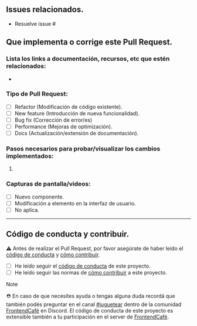 ## Issues relacionados.

- Resuelve issue # <!-- Agrega el numero del issue para vincularlo a este PR -->
<!--  De ser necesario es necesario listar otros. -->

## Que implementa o corrige este Pull Request.

<!-- Explicar detalladamente lo que hiciste, o lo que hace este Pull Request. -->

### Lista los links a documentación, recursos, etc que estén relacionados:

- [](url)

### Tipo de Pull Request:

- [ ] Refactor (Modificación de código existente).
- [ ] New feature (Introducción de nueva funcionalidad).
- [ ] Bug fix (Corrección de error/es)
- [ ] Performance (Mejoras de optimización).
- [ ] Docs (Actualización/extensión de documentación).

### Pasos necesarios para probar/visualizar los cambios implementados:

1. <!-- Ejemplo: Ejecutar `yarn install`... -->

### Capturas de pantalla/videos:

- [ ] Nuevo componente. <!-- Incluir capturas de pantalla en diferentes dispositivos -->
- [ ] Modificación a elemento en la interfaz de usuario. <!-- Incluir captura con estado previo y posterior a la modificación. -->
- [ ] No aplica.

---

## Código de conducta y contribuir.

:warning: Antes de realizar el Pull Request, por favor asegúrate de haber leído el [código de conducta][doc-code_of_conduct] y [cómo contribuir][doc-contributing].

- [ ] He leído seguir el [código de conducta][doc-code_of_conduct] de este proyecto.
- [ ] He leído seguir las normas de [cómo contribuir][doc-contributing] a este proyecto.

> [!note]
> ⛑️ En caso de que necesites ayuda o tengas alguna duda recordá que también podés preguntar en el canal [#juguetear][dc-channel] dentro de la comunidad [FrontendCafé][dc-fec] en Discord. El código de conducta de este proyecto es extensible también a tu participación en el server de [FrontendCafé][dc-fec].

<!-- Listado de enlaces de referencia, mantenerlos actualizados en cada archivo -->
<!-- Enlaces a archivos de documentación (propios al repositorio)  -->

[doc-code_of_conduct]: CODE_OF_CONDUCT.md
[doc-contributing]: CONTRIBUTING.md

<!-- Enlaces a Discord -->

[dc-channel]: https://discord.com/channels/594363964499165194/1035685740409012244
[dc-fec]: https://discord.com/invite/frontendcafe
